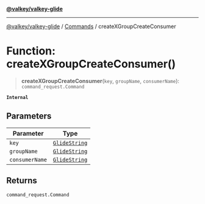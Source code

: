 [**@valkey/valkey-glide**](../../README.md)

***

[@valkey/valkey-glide](../../modules.md) / [Commands](../README.md) / createXGroupCreateConsumer

# Function: createXGroupCreateConsumer()

> **createXGroupCreateConsumer**(`key`, `groupName`, `consumerName`): `command_request.Command`

**`Internal`**

## Parameters

| Parameter | Type |
| ------ | ------ |
| `key` | [`GlideString`](../../BaseClient/type-aliases/GlideString.md) |
| `groupName` | [`GlideString`](../../BaseClient/type-aliases/GlideString.md) |
| `consumerName` | [`GlideString`](../../BaseClient/type-aliases/GlideString.md) |

## Returns

`command_request.Command`
